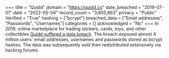+++
title = "Quidd"
domain = "https://quidd.co"
date_breached = "2019-07-01"
date = "2022-05-04"
record_count = "3,805,863"
privacy = "Public"
Verified = "True"
hashing = ["bcrypt"]
breached_data = ["Email addresses", "Passwords", "Usernames"]
categories = []
acknowledged = "No"
+++
In 2019, online marketplace for trading stickers, cards, toys, and other collectibles <a href="https://www.zdnet.com/article/account-details-for-4-million-quidd-users-shared-on-hacking-forum/" target="_blank" rel="noopener">Quidd suffered a data breach</a>. The breach exposed almost 4 million users' email addresses, usernames and passwords stored as bcrypt hashes. The data was subsequently sold then redistributed extensively via hacking forums.
